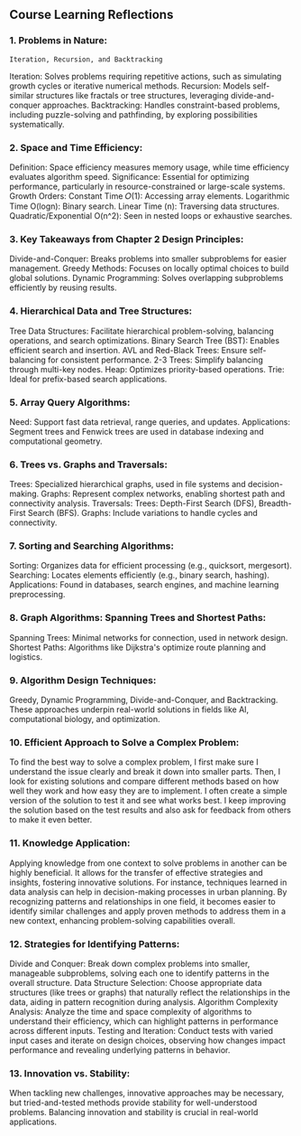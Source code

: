 ## Course Learning Reflections
 ### 1. Problems in Nature:
    Iteration, Recursion, and Backtracking
Iteration: Solves problems requiring repetitive actions, such as simulating growth cycles or iterative numerical methods.
Recursion: Models self-similar structures like fractals or tree structures, leveraging divide-and-conquer approaches.
Backtracking: Handles constraint-based problems, including puzzle-solving and pathfinding, by exploring possibilities systematically.

### 2. Space and Time Efficiency:
Definition: Space efficiency measures memory usage, while time efficiency evaluates algorithm speed.
Significance: Essential for optimizing performance, particularly in resource-constrained or large-scale systems.
Growth Orders:
  Constant Time 𝑂(1): Accessing array elements.
  Logarithmic Time O(logn): Binary search.
  Linear Time (n): Traversing data structures.
  Quadratic/Exponential O(n^2): Seen in nested loops or exhaustive searches.

### 3. Key Takeaways from Chapter 2 Design Principles:
Divide-and-Conquer: Breaks problems into smaller subproblems for easier management.
Greedy Methods: Focuses on locally optimal choices to build global solutions.
Dynamic Programming: Solves overlapping subproblems efficiently by reusing results.
### 4. Hierarchical Data and Tree Structures:
Tree Data Structures: Facilitate hierarchical problem-solving, balancing operations, and search optimizations.
Binary Search Tree (BST): Enables efficient search and insertion.
AVL and Red-Black Trees: Ensure self-balancing for consistent performance.
2-3 Trees: Simplify balancing through multi-key nodes.
Heap: Optimizes priority-based operations.
Trie: Ideal for prefix-based search applications.
### 5. Array Query Algorithms:
Need: Support fast data retrieval, range queries, and updates.
Applications: Segment trees and Fenwick trees are used in database indexing and computational geometry.
### 6. Trees vs. Graphs and Traversals:
Trees: Specialized hierarchical graphs, used in file systems and decision-making.
Graphs: Represent complex networks, enabling shortest path and connectivity analysis.
Traversals:
Trees: Depth-First Search (DFS), Breadth-First Search (BFS).
Graphs: Include variations to handle cycles and connectivity.
### 7. Sorting and Searching Algorithms:
Sorting: Organizes data for efficient processing (e.g., quicksort, mergesort).
Searching: Locates elements efficiently (e.g., binary search, hashing).
Applications: Found in databases, search engines, and machine learning preprocessing.
### 8. Graph Algorithms: Spanning Trees and Shortest Paths:
Spanning Trees: Minimal networks for connection, used in network design.
Shortest Paths: Algorithms like Dijkstra's optimize route planning and logistics.
### 9. Algorithm Design Techniques:
Greedy, Dynamic Programming, Divide-and-Conquer, and Backtracking.
These approaches underpin real-world solutions in fields like AI, computational biology, and optimization.
### 10. Efficient Approach to Solve a Complex Problem:
To find the best way to solve a complex problem, I first make sure I understand the issue clearly and break it down into smaller parts. Then, I look for existing solutions and compare different methods based on how well they work and how easy they are to implement. I often create a simple version of the solution to test it and see what works best. I keep improving the solution based on the test results and also ask for feedback from others to make it even better.

### 11. Knowledge Application:
Applying knowledge from one context to solve problems in another can be highly beneficial. It allows for the transfer of effective strategies and insights, fostering innovative solutions. For instance, techniques learned in data analysis can help in decision-making processes in urban planning. By recognizing patterns and relationships in one field, it becomes easier to identify similar challenges and apply proven methods to address them in a new context, enhancing problem-solving capabilities overall.

### 12. Strategies for Identifying Patterns:
Divide and Conquer: Break down complex problems into smaller, manageable subproblems, solving each one to identify patterns in the overall structure. Data Structure Selection: Choose appropriate data structures (like trees or graphs) that naturally reflect the relationships in the data, aiding in pattern recognition during analysis. Algorithm Complexity Analysis: Analyze the time and space complexity of algorithms to understand their efficiency, which can highlight patterns in performance across different inputs. Testing and Iteration: Conduct tests with varied input cases and iterate on design choices, observing how changes impact performance and revealing underlying patterns in behavior.

### 13. Innovation vs. Stability:
When tackling new challenges, innovative approaches may be necessary, but tried-and-tested methods provide stability for well-understood problems. Balancing innovation and stability is crucial in real-world applications.


